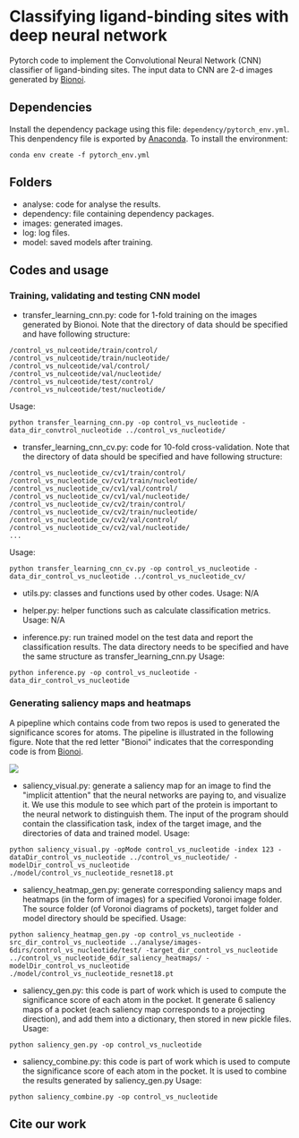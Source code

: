 # Classifying ligand-binding sites with deep neural network
Pytorch code to implement the Convolutional Neural Network (CNN) classifier of ligand-binding sites. The input data to CNN are 2-d images generated by [Bionoi](https://github.com/CSBG-LSU/bionoi).

## Dependencies
Install the dependency package using this file: ```dependency/pytorch_env.yml```. This denpendency file is exported by [Anaconda](https://www.anaconda.com/). To install the environment:
```
conda env create -f pytorch_env.yml
```

## Folders
* analyse: code for analyse the results.
* dependency: file containing dependency packages.
* images: generated images.
* log: log files.
* model: saved models after training.

## Codes and usage

### Training, validating and testing CNN model
* transfer_learning_cnn.py: code for 1-fold training on the images generated by Bionoi. Note that the directory of data should be specified and have following structure:
```
/control_vs_nulceotide/train/control/
/control_vs_nulceotide/train/nucleotide/
/control_vs_nulceotide/val/control/
/control_vs_nulceotide/val/nucleotide/
/control_vs_nulceotide/test/control/
/control_vs_nulceotide/test/nucleotide/

```
Usage:
```
python transfer_learning_cnn.py -op control_vs_nucleotide -data_dir_convtrol_nucleotide ../control_vs_nucleotide/
```

* transfer_learning_cnn_cv.py: code for 10-fold cross-validation. Note that the directory of data should be specified and have following structure:
```
/control_vs_nucleotide_cv/cv1/train/control/
/control_vs_nucleotide_cv/cv1/train/nucleotide/
/control_vs_nucleotide_cv/cv1/val/control/
/control_vs_nucleotide_cv/cv1/val/nucleotide/
/control_vs_nucleotide_cv/cv2/train/control/
/control_vs_nucleotide_cv/cv2/train/nucleotide/
/control_vs_nucleotide_cv/cv2/val/control/
/control_vs_nucleotide_cv/cv2/val/nucleotide/
...
```
Usage:
```
python transfer_learning_cnn_cv.py -op control_vs_nucleotide -data_dir_control_vs_nucleotide ../control_vs_nucleotide_cv/
```

* utils.py: classes and functions used by other codes.
Usage: N/A

* helper.py: helper functions such as calculate classification metrics.
Usage: N/A

* inference.py: run trained model on the test data and report the classification results. The data directory needs to be specified and have the same structure as transfer_learning_cnn.py
Usage:
```
python inference.py -op control_vs_nucleotide -data_dir_control_vs_nucleotide
```

### Generating saliency maps and heatmaps 
A pipepline which contains code from two repos is used to generated the significance scores for atoms. The pipeline is illustrated in the following figure. Note that the red letter "Bionoi" indicates that the corresponding code is from [Bionoi](https://github.com/CSBG-LSU/bionoi).   

![](https://github.com/wentaoveggiebird/bionoi_transfer_learning/blob/master/images/atom-score-pipeline.png)

* saliency_visual.py: generate a saliency map for an image to find the "implicit attention" that the neural networks are paying to, and visualize it. We use this module to see which part of the protein is important to the neural network to distinguish them. The input of the program should contain the classification task, index of the target image, and the directories of data and trained model.
Usage:
```
python saliency_visual.py -opMode control_vs_nucleotide -index 123 -dataDir_control_vs_nucleotide ../control_vs_nucleotide/ -modelDir_control_vs_nucleotide ./model/control_vs_nucleotide_resnet18.pt
```

* saliency_heatmap_gen.py: generate corresponding saliency maps and heatmaps (in the form of images) for a specified Voronoi image folder. The source folder (of Voronoi diagrams of pockets), target folder and model directory should be specified. 
Usage:
```
python saliency_heatmap_gen.py -op control_vs_nucleotide -src_dir_control_vs_nucleotide ../analyse/images-6dirs/control_vs_nucleotide/test/ -target_dir_control_vs_nucleotide ../control_vs_nucleotide_6dir_saliency_heatmaps/ -modelDir_control_vs_nucleotide ./model/control_vs_nucleotide_resnet18.pt
```

* saliency_gen.py: this code is part of work which is used to compute the significance score of each atom in the pocket. It generate 6 saliency maps of a pocket (each saliency map corresponds to a projecting direction), and add them into a dictionary, then stored in new pickle files. 
Usage:
```
python saliency_gen.py -op control_vs_nucleotide
```

* saliency_combine.py: this code is part of work which is used to compute the significance score of each atom in the pocket. It is used to combine the results generated by saliency_gen.py
Usage:
```
python saliency_combine.py -op control_vs_nucleotide
```

## Cite our work
